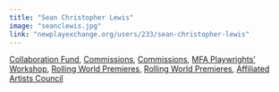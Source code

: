 ```yaml
---
title: "Sean Christopher Lewis"
image: "seanclewis.jpg"
link: "newplayexchange.org/users/233/sean-christopher-lewis"
---
```


[Collaboration Fund](/programs/collaboration-fund), [Commissions](/programs/commissions), [Commissions](/programs/commissions), [MFA Playwrights’ Workshop](/programs/mfa-playwrights-workshop), [Rolling World Premieres](/programs/rolling-world-premieres), [Rolling World Premieres](/programs/rolling-world-premieres), [Affiliated Artists Council](/about/affiliated-artists-council)